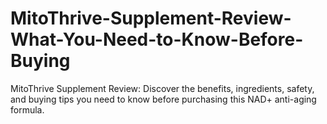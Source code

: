 # MitoThrive-Supplement-Review-What-You-Need-to-Know-Before-Buying
MitoThrive Supplement Review: Discover the benefits, ingredients, safety, and buying tips you need to know before purchasing this NAD+ anti-aging formula.
